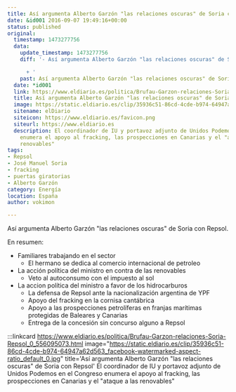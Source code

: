 ```yaml
---
title: Así argumenta Alberto Garzón "las relaciones oscuras" de Soria con Repsol
date: &id001 2016-09-07 19:49:16+00:00
status: published
original:
  timestamp: 1473277756
  data:
    update_timestamp: 1473277756
    diff: '- Así argumenta Alberto Garzón "las relaciones oscuras" de Soria con Repsol

      + '
    past: Así argumenta Alberto Garzón "las relaciones oscuras" de Soria con Repsol
  date: *id001
  link: https://www.eldiario.es/politica/Brufau-Garzon-relaciones-Soria-Repsol_0_556095073.html
  title: Así argumenta Alberto Garzón "las relaciones oscuras" de Soria con Repsol
  image: https://static.eldiario.es/clip/35936c51-86cd-4cde-b974-64947a62d563_facebook-watermarked-aspect-ratio_default_0.jpg
  sitename: elDiario
  siteicon: https://www.eldiario.es/favicon.png
  siteurl: https://www.eldiario.es
  description: El coordinador de IU y portavoz adjunto de Unidos Podemos en el Congreso
    enumera el apoyo al fracking, las prospecciones en Canarias y el "ataque a las
    renovables"
tags:
- Repsol
- José Manuel Soria
- fracking
- puertas giratorias
- Alberto Garzón
category: Energía
location: España
author: vokimon

---
```

Así argumenta Alberto Garzón "las relaciones oscuras" de Soria con Repsol.

En resumen:

- Familiares trabajando en el sector
	- El hermano se dedica al comercio internacional de petroleo
- La acción política del ministro en contra de las renovables
	- Veto al autoconsumo con el impuesto al sol
- La accion política del ministro a favor de los hidrocarburos
	- La defensa de Repsol ante la nacionalización argentina de YPF
	- Apoyo del fracking en la cornisa cantábrica
	- Apoyo a las prospecciones petrolíferas en franjas marítimas protegidas de Baleares y Canarias
	- Entrega de la concesión sin concurso alguno a Repsol

:::linkcard https://www.eldiario.es/politica/Brufau-Garzon-relaciones-Soria-Repsol_0_556095073.html image="https://static.eldiario.es/clip/35936c51-86cd-4cde-b974-64947a62d563_facebook-watermarked-aspect-ratio_default_0.jpg" title='Así argumenta Alberto Garzón "las relaciones oscuras" de Soria con Repsol'
    El coordinador de IU y portavoz adjunto de Unidos Podemos en el Congreso enumera el apoyo al fracking, las prospecciones en Canarias y el "ataque a las renovables"

